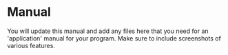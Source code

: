 # Manual

You will update this manual and add any files here that you need for an 'application' manual for your program. Make sure to include screenshots of various features.
